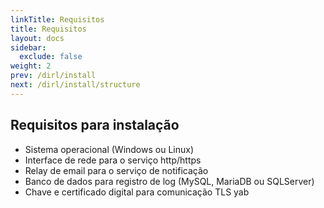 ```yaml
---
linkTitle: Requisitos
title: Requisitos
layout: docs
sidebar:
  exclude: false
weight: 2
prev: /dirl/install
next: /dirl/install/structure
---
```

## Requisitos para instalação

- Sistema operacional (Windows ou Linux)
- Interface de rede para o serviço http/https
- Relay de email para o serviço de notificação
- Banco de dados para registro de log (MySQL, MariaDB ou SQLServer)
- Chave e certificado digital para comunicação TLS yab
